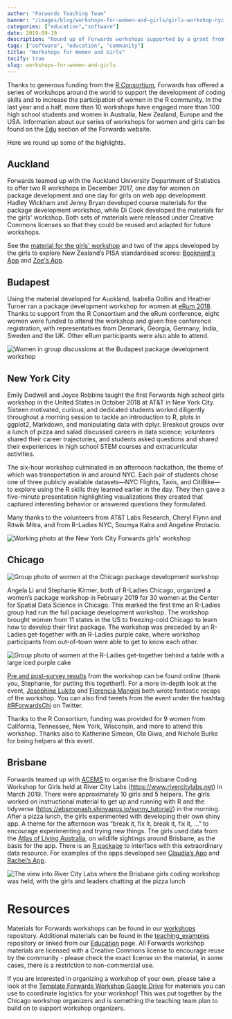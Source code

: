 ```yaml
---
author: "Forwards Teaching Team"
banner: "/images/blog/workshops-for-women-and-girls/girls-workshop-nyc.jpg"
categories: ["education","software"]
date: 2019-09-19
description: "Round up of Forwards workshops supported by a grant from the R Consortium, to develop R package development skills among women and R coding skills among high school girls."
tags: ["software", "education", "community"]
title: "Workshops for Women and Girls"
tocify: true
slug: workshops-for-women-and-girls
---
```


Thanks to generous funding from the [R Consortium](https://www.r-consortium.org/projects/awarded-projects), Forwards has offered a series of workshops around the world to support the development of coding skills and to increase the participation of women in the R community.  In the last year and a half, more than 10 workshops have engaged more than 100 high school students and women in Australia, New Zealand, Europe and the USA. Information about our series of workshops for women and girls can be found on the [Edu](https://forwards.github.io/edu/) section of the Forwards website.
 
Here we round up some of the highlights.

## Auckland

Forwards teamed up with the Auckland University Department of Statistics to offer two R workshops in December 2017, one day for women on package development and one day for girls on web app development. Hadley Wickham and Jenny Bryan developed course materials for the package development workshop, while Di Cook developed the materials for the girls' workshop. Both sets of materials were released under Creative Commons licenses so that they could be reused and adapted for future workshops. 

See the [material for the girls' workshop](https://ebsmonash.shinyapps.io/kea_tutorial/) and two of the apps developed by the girls to explore New Zealand’s PISA standardised scores: [Booknerd's App](https://ebsmonash.shinyapps.io/booknerds/) and [Zoe's App](https://ebsmonash.shinyapps.io/pisa-zoe/).

## Budapest

Using the material developed for Auckland, Isabella Gollini and Heather Turner ran a package development workshop for women at [eRum 2018](https://2018.erum.io/). Thanks to support from the R Consortium and the eRum conference, eight women were funded to attend the workshop and given free conference registration, with representatives from Denmark, Georgia, Germany, India, Sweden and the UK. Other eRum participants were also able to attend.

![Women in group discussions at the Budapest package development  workshop](/images/blog/workshops-for-women-and-girls/eRum-package-workshop.jpg)

## New York City

Emily Dodwell and Joyce Robbins taught the first Forwards high school girls workshop in the United States in October 2018 at AT&T in New York City.  Sixteen motivated, curious, and dedicated students worked diligently throughout a morning session to tackle an introduction to R, plots in ggplot2, Markdown, and manipulating data with dplyr.  Breakout groups over a lunch of pizza and salad discussed careers in data science; volunteers shared their career trajectories, and students asked questions and shared their experiences in high school STEM courses and extracurricular activities.
 
The six-hour workshop culminated in an afternoon hackathon, the theme of which was transportation in and around NYC.  Each pair of students chose one of three publicly available datasets—NYC Flights, Taxis, and CitiBike—to explore using the R skills they learned earlier in the day.  They then gave a five-minute presentation highlighting visualizations they created that captured interesting behavior or answered questions they formulated.
 
Many thanks to the volunteers from AT&T Labs Research, Cheryl Flynn and Ritwik Mitra, and from R-Ladies NYC, Soumya Kalra and Angeline Protacio.

![Working photo at the New York City Forwards girls' workshop](/images/blog/workshops-for-women-and-girls/girls-workshop-nyc-working.jpg)

## Chicago

![Group photo of women at the Chicago package development workshop](/images/blog/workshops-for-women-and-girls/chicago-package-workshop.jpg)

Angela Li and Stephanie Kirmer, both of R-Ladies Chicago, organized a women’s package workshop in February 2019 for 30 women at the Center for Spatial Data Science in Chicago. This marked the first time an R-Ladies group had run the full package development workshop. The workshop brought women from 11 states in the US to freezing-cold Chicago to learn how to develop their first package. The workshop was preceded by an R-Ladies get-together with an R-Ladies purple cake, where workshop participants from out-of-town were able to get to know each other.

![Group photo of women at the R-Ladies get-together behind a table with a large iced purple cake ](/images/blog/workshops-for-women-and-girls/chicago-rladies-purple-cake.jpg)

[Pre and post-survey results](https://skirmer.github.io/ChiEval) from the workshop can be found online (thank you, Stephanie, for putting this together!). For a more in-depth look at the event, [Josephine Lukito](https://www.jlukito.com/blog/2019/2/24/attending-the-r-forwards-package-workshop-hosted-by-r-ladies-chicago) and [Florencia Mangini](https://rladieschicago.org/post/2019-02-28-rworkshop_recap/) both wrote fantastic recaps of the workshop. You can also find tweets from the event under the hashtag [#RForwardsChi](https://twitter.com/search?q=%23RForwardsChi) on Twitter. 

Thanks to the R Consortium, funding was provided for 9 women from California, Tennessee, New York, Wisconsin, and more to attend this workshop. Thanks also to Katherine Simeon, Ola Giwa, and Nichole Burke for being helpers at this event.


## Brisbane

Forwards teamed up with [ACEMS](https://acems.org.au/home) to organise the Brisbane Coding Workshop for Girls held at River City Labs (https://www.rivercitylabs.net) in March 2019. There were approximately 10 girls and 5 helpers. The girls worked on instructional material to get up and running with R and the tidyverse (https://ebsmonash.shinyapps.io/sunny_tutorial/) in the morning. After a pizza lunch, the girls experimented with developing their own shiny app. A theme for the afternoon was “break it, fix it, break it, fix it, ...” to encourage experimenting and trying new things. The girls used data from the [Atlas of Living Australia](https://www.ala.org.au), on wildlife sightings around Brisbane, as the basis for the app. There is an [R package](https://cran.r-project.org/web/packages/ALA4R/index.html) to interface with this extraordinary data resource. For examples of the apps developed see [Claudia’s App](https://ebsmonash.shinyapps.io/Claudia_brissy_wildlife/) and [Rachel’s App](https://ebsmonash.shinyapps.io/Rachel_brissy_wildlife/).

![The view into River City Labs where the Brisbane girls coding workshop was held, with the girls and leaders chatting at the pizza lunch](/images/blog/workshops-for-women-and-girls/brisbane-girls-workshop.jpg)

# Resources

Materials for Forwards workshops can be found in our [workshops](https://github.com/forwards/workshops) repository. Additional materials can be found in the [teaching_examples](https://github.com/forwards/teaching_examples) repository or linked from our [Education](https://forwards.github.io/edu/) page. All Forwards workshop materials are licensed with a Creative Commons license to encourage reuse by the community - please check the exact license on the material, in some cases, there is a restriction to non-commercial use.

If you are interested in organizing a workshop of your own, please take a look at the [Template Forwards Workshop Google Drive](https://drive.google.com/drive/folders/1aRSg1uf1xQnvfhDEmmcLcoONZYtxigo5?usp=sharing) for materials you can use to coordinate logistics for your workshop! This was put together by the Chicago workshop organizers and is something the teaching team plan to build on to support workshop organizers.